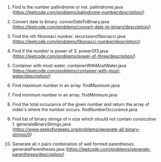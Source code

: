 1. Find is the number pallindrome or not.
    pallindrome.java
    (https://leetcode.com/problems/palindrome-number/description/)

2. Convert date to binary.
    converDateToBinary.java
    (https://leetcode.com/problems/convert-date-to-binary/description/)

3. Find the nth fibonnaci number.
    recurssion/fibonacci.java
    (https://leetcode.com/problems/fibonacci-number/description/)

4. Find if the number is power of 3.
    powerOf3.java
    (https://leetcode.com/problems/power-of-three/description/)

5. Container with most water.
    containerWithMostWater.java
    (https://leetcode.com/problems/container-with-most-water/description/)

6. Find maximum number in an array.
    findMaximum.java

7. Find minimum number in an array.
    findMinimum.java

8. Find the total occurance of the given number and return the array of index's where the number occurs.
    findNumberOccurance.java

9. Find list of binary strings of n size which should not contain consicutive 1.
    generateBinaryStrings.java
    (https://www.geeksforgeeks.org/problems/generate-all-binary-strings/0)

10. Generate all n pairs combination of well formed parentheses.
    generateParentheses.java
    (https://leetcode.com/problems/generate-parentheses/description/)